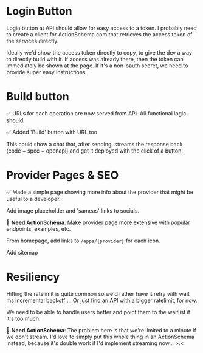 # Login Button

Login button at API should allow for easy access to a token. I probably need to create a client for ActionSchema.com that retrieves the access token of the services directly.

Ideally we'd show the access token directly to copy, to give the dev a way to directly build with it. If access was already there, then the token can immediately be shown at the page. If it's a non-oauth secret, we need to provide super easy instructions.

# Build button

✅ URLs for each operation are now served from API. All functional logic should.

✅ Added 'Build' button with URL too

This could show a chat that, after sending, streams the response back (code + spec + openapi) and get it deployed with the click of a button.

# Provider Pages & SEO

✅ Made a simple page showing more info about the provider that might be useful to a developer.

Add image placeholder and 'sameas' links to socials.

🚫 **Need ActionSchema**: Make provider page more extensive with popular endpoints, examples, etc.

From homepage, add links to `/apps/{provider}` for each icon.

Add sitemap

# Resiliency

Hitting the ratelimit is quite common so we'd rather have it retry with wait ms incremental backoff ... Or just find an API with a bigger ratelimit, for now.

We need to be able to handle users better and point them to the waitlist if it's too much.

🚫 **Need ActionSchema**: The problem here is that we're limited to a minute if we don't stream. I'd love to simply put this whole thing in an ActionSchema instead, because it's double work if I'd implement streaming now... >.<
